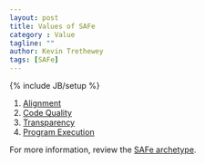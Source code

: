 ```yaml
---
layout: post
title: Values of SAFe
category : Value
tagline: ""
author: Kevin Trethewey
tags: [SAFe]
---
```

{% include JB/setup %}

1. [Alignment](/value/Alignment)
1. [Code Quality](/value/CodeQuality)
1. [Transparency](/value/Transparency)
1. [Program Execution](/value/ProgramExecution)

For more information, review the [SAFe archetype](/archetype/SAFe).
